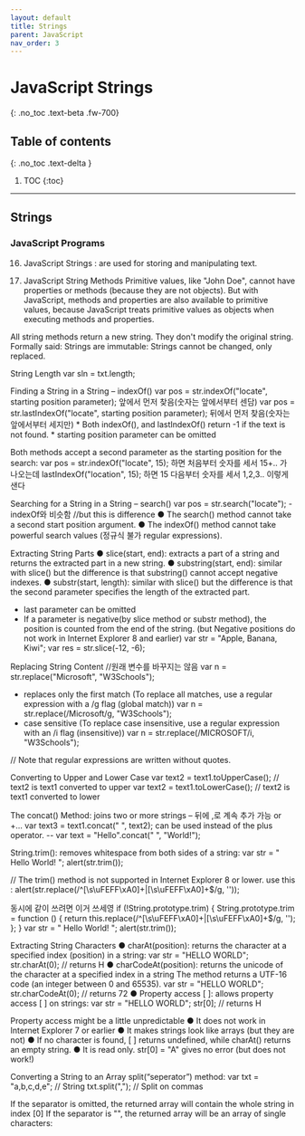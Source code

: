 ```yaml
---
layout: default
title: Strings
parent: JavaScript
nav_order: 3
---
```


# JavaScript Strings
{: .no_toc .text-beta .fw-700}

## Table of contents
{: .no_toc .text-delta }

1. TOC
{:toc}

---

## Strings

### JavaScript Programs

16. JavaScript Strings
: are used for storing and manipulating text.

17. JavaScript String Methods
Primitive values, like "John Doe", cannot have properties or methods (because they are not objects).
But with JavaScript, methods and properties are also available to primitive values, because JavaScript treats primitive values as objects when executing methods and properties.

All string methods return a new string. They don't modify the original string.
Formally said: Strings are immutable: Strings cannot be changed, only replaced.

String Length
var sln = txt.length;

Finding a String in a String – indexOf()
var pos = str.indexOf("locate", starting position parameter); 앞에서 먼저 찾음(숫자는 앞에서부터 센담)
var pos = str.lastIndexOf("locate", starting position parameter); 뒤에서 먼저 찾음(숫자는 앞에서부터 세지만)
	* Both indexOf(), and lastIndexOf() return -1 if the text is not found.
	* starting position parameter can be omitted

Both methods accept a second parameter as the starting position for the search: 
	var pos = str.indexOf("locate", 15); 하면 처음부터 숫자를 세서 15+.. 가 나오는데 
		  lastIndexOf("location", 15); 하면 15 다음부터 숫자를 세서 1,2,3.. 이렇게 샌다

Searching for a String in a String – search()
var pos = str.search("locate"); - indexOf와 비슷함
//but this is difference
● The search() method cannot take a second start position argument.
● The indexOf() method cannot take powerful search values (정규식 불가 regular expressions).

Extracting String Parts
● slice(start, end): extracts a part of a string and returns the extracted part in a new string.
● substring(start, end): similar with slice() but the difference is that substring() cannot accept negative indexes.
● substr(start, length): similar with slice() but the difference is that the second parameter specifies the length of the extracted part.

* last parameter can be omitted
* If a parameter is negative(by slice method or substr method), the position is counted from the end of the string. (but Negative positions do not work in Internet Explorer 8 and earlier)
	var str = "Apple, Banana, Kiwi";
	var res = str.slice(-12, -6);

Replacing String Content //원래 변수를 바꾸지는 않음
var n = str.replace("Microsoft", "W3Schools");
* replaces only the first match (To replace all matches, use a regular expression with a /g flag (global match))
	var n = str.replace(/Microsoft/g, "W3Schools");
* case sensitive (To replace case insensitive, use a regular expression with an /i flag (insensitive))
	var n = str.replace(/MICROSOFT/i, "W3Schools");

// Note that regular expressions are written without quotes.

Converting to Upper and Lower Case
var text2 = text1.toUpperCase();  // text2 is text1 converted to upper
var text2 = text1.toLowerCase();  // text2 is text1 converted to lower

The concat() Method: joins two or more strings – 뒤에 ,로 계속 추가 가능 or +...
var text3 = text1.concat(" ", text2);
can be used instead of the plus operator. -- var text = "Hello".concat(" ", "World!");

String.trim():  removes whitespace from both sides of a string:
var str = "       Hello World!        ";
alert(str.trim());

// The trim() method is not supported in Internet Explorer 8 or lower. 
	use this : alert(str.replace(/^[\s\uFEFF\xA0]+|[\s\uFEFF\xA0]+$/g, ''));

동시에 같이 쓰려면 이거 쓰세영
if (!String.prototype.trim) {
  String.prototype.trim = function () {
    return this.replace(/^[\s\uFEFF\xA0]+|[\s\uFEFF\xA0]+$/g, '');
  };
}
var str = "       Hello World!        ";
alert(str.trim());

Extracting String Characters
● charAt(position): returns the character at a specified index (position) in a string:
	var str = "HELLO WORLD";
	str.charAt(0);            // returns H
● charCodeAt(position): returns the unicode of the character at a specified index in a string
The method returns a UTF-16 code (an integer between 0 and 65535).
	var str = "HELLO WORLD";
	str.charCodeAt(0);         // returns 72
● Property access [ ]: allows property access [ ] on strings:
	var str = "HELLO WORLD";
	str[0];                   // returns H

Property access might be a little unpredictable
● It does not work in Internet Explorer 7 or earlier
● It makes strings look like arrays (but they are not)
● If no character is found, [ ] returns undefined, while charAt() returns an empty string.
● It is read only. str[0] = "A" gives no error (but does not work!)

Converting a String to an Array
split(“seperator”) method:
	var txt = "a,b,c,d,e";   // String
	txt.split(",");          // Split on commas

If the separator is omitted, the returned array will contain the whole string in index [0]
If the separator is "", the returned array will be an array of single characters:
